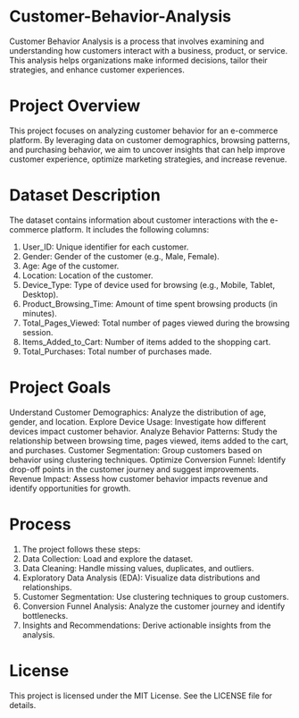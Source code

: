 # Customer-Behavior-Analysis
Customer Behavior Analysis is a process that involves examining and understanding how customers interact with a business, product, or service. This analysis helps organizations make informed decisions, tailor their strategies, and enhance customer experiences.

# Project Overview
This project focuses on analyzing customer behavior for an e-commerce platform. By leveraging data on customer demographics, browsing patterns, and purchasing behavior, we aim to uncover insights that can help improve customer experience, optimize marketing strategies, and increase revenue.

# Dataset Description
The dataset contains information about customer interactions with the e-commerce platform. It includes the following columns:
 1. User_ID: Unique identifier for each customer.
 2. Gender: Gender of the customer (e.g., Male, Female).
 3. Age: Age of the customer.
 4. Location: Location of the customer.
 5. Device_Type: Type of device used for browsing (e.g., Mobile, Tablet, Desktop).
 6. Product_Browsing_Time: Amount of time spent browsing products (in minutes).
 7. Total_Pages_Viewed: Total number of pages viewed during the browsing session.
 8. Items_Added_to_Cart: Number of items added to the shopping cart.
 9. Total_Purchases: Total number of purchases made.

# Project Goals 

Understand Customer Demographics: Analyze the distribution of age, gender, and location.
Explore Device Usage: Investigate how different devices impact customer behavior.
Analyze Behavior Patterns: Study the relationship between browsing time, pages viewed, items added to the cart, and purchases.
Customer Segmentation: Group customers based on behavior using clustering techniques.
Optimize Conversion Funnel: Identify drop-off points in the customer journey and suggest improvements.
Revenue Impact: Assess how customer behavior impacts revenue and identify opportunities for growth.

# Process
 1. The project follows these steps:
 2. Data Collection: Load and explore the dataset.
 3. Data Cleaning: Handle missing values, duplicates, and outliers.
 4. Exploratory Data Analysis (EDA): Visualize data distributions and relationships.
 5. Customer Segmentation: Use clustering techniques to group customers.
 6. Conversion Funnel Analysis: Analyze the customer journey and identify bottlenecks.
 7. Insights and Recommendations: Derive actionable insights from the analysis.

# License
This project is licensed under the MIT License. See the LICENSE file for details.
